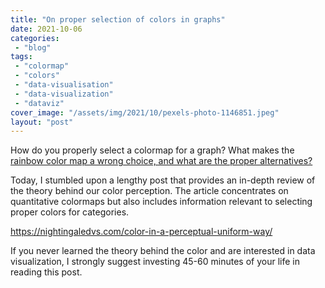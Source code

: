 ```yaml
---
title: "On proper selection of colors in graphs"
date: 2021-10-06
categories: 
 - "blog"
tags: 
 - "colormap"
 - "colors"
 - "data-visualisation"
 - "data-visualization"
 - "dataviz"
cover_image: "/assets/img/2021/10/pexels-photo-1146851.jpeg"
layout: "post"
---
```


How do you properly select a colormap for a graph? What makes the [rainbow color map a wrong choice, and what are the proper alternatives?](https://gorelik.net/2020/08/17/what-is-the-biggest-problem-of-the-jet-and-rainbow-color-maps-and-why-is-it-not-as-evil-as-i-thought/)

Today, I stumbled upon a lengthy post that provides an in-depth review of the theory behind our color perception. The article concentrates on quantitative colormaps but also includes information relevant to selecting proper colors for categories. 


https://nightingaledvs.com/color-in-a-perceptual-uniform-way/


If you never learned the theory behind the color and are interested in data visualization, I strongly suggest investing 45-60 minutes of your life in reading this post.
